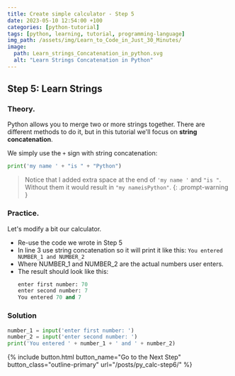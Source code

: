 ```yaml
--- 
title: Create simple calculator - Step 5
date: 2023-05-10 12:54:00 +100
categories: [python-tutorial]
tags: [python, learning, tutorial, programming-language]
img_path: /assets/img/Learn_to_Code_in_Just_30_Minutes/
image:
  path: Learn_strings_Concatenation_in_python.svg
  alt: "Learn Strings Concatenation in Python"
---
```



## Step 5: Learn Strings

### Theory.

Python allows you to merge two or more strings together. There are different methods to do it, but in this tutorial we'll focus on **string concatenation**.

We simply use the `+` sign with string concatenation:
```python
print('my name ' + "is " + "Python")
```
> Notice that I added extra space at the end of `'my name '` and `"is "`. 
> Without them it would result in `"my nameisPython"`.
{: .prompt-warning }

### Practice. 

Let's modify a bit our calculator. 

- Re-use the code we wrote in Step 5
- In line 3 use string concatenation so it will print it like this:  `You entered NUMBER_1 and NUMBER_2`
- Where NUMBER_1 and NUMBER_2 are the actual numbers user enters.
- The result should look like this:
  ```python
  enter first number: 70
  enter second number: 7
  You entered 70 and 7
  ```
### Solution

```python
number_1 = input('enter first number: ')
number_2 = input('enter second number: ')
print('You entered ' + number_1 + ' and ' + number_2)
```
 {% include button.html button_name="Go to the Next Step" button_class="outline-primary" url="/posts/py_calc-step6/" %}